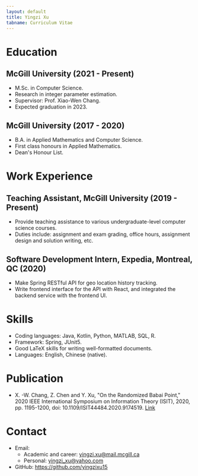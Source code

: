 ```yaml
---
layout: default
title: Yingzi Xu
tabname: Curriculum Vitae
---
```


# Education

## McGill University (2021 - Present)

- M.Sc. in Computer Science. 
- Research in integer parameter estimation.
- Supervisor: Prof. Xiao-Wen Chang.
- Expected graduation in 2023.

## McGill University (2017 - 2020)

- B.A. in Applied Mathematics and Computer Science.
- First class honours in Applied Mathematics.
- Dean's Honour List.

# Work Experience

## Teaching Assistant, McGill University (2019 - Present)

- Provide teaching assistance to various undergraduate-level computer science courses.
- Duties include: assignment and exam grading, office hours, assignment design and solution writing, etc.

## Software Development Intern, Expedia, Montreal, QC (2020)

- Make Spring RESTful API for geo location history tracking.
- Write frontend interface for the API with React, and integrated the backend service with the frontend UI. 

# Skills

- Coding languages: Java, Kotlin, Python, MATLAB, SQL, R.
- Framework: Spring, JUnit5. 
- Good LaTeX skills for writing well-formatted documents.
- Languages: English, Chinese (native).

# Publication

- X. -W. Chang, Z. Chen and Y. Xu, "On the Randomized Babai Point," 2020 IEEE International Symposium on Information Theory (ISIT), 2020, pp. 1195-1200, doi: 10.1109/ISIT44484.2020.9174519. [Link](https://ieeexplore.ieee.org/document/9174519)

# Contact

- Email: 
  - Academic and career: yingzi.xu@mail.mcgill.ca
  - Personal: yingzi_xu@yahoo.com
- GitHub: https://github.com/yingzixu15

